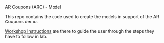 AR Coupons (ARC) - Model 

This repo contains the code used to create the models in support of the AR Coupons demo. 

[Workshop Instructions](attendee_instructions.md) are there to guide the user through the steps they have to follow in lab. 

